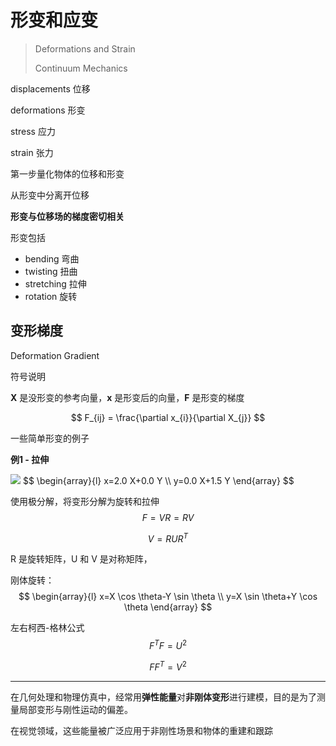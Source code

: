 # 形变和应变

> Deformations and Strain
>
> Continuum Mechanics



displacements 位移

deformations 形变

stress 应力

strain 张力



第一步量化物体的位移和形变

从形变中分离开位移

**形变与位移场的梯度密切相关**



形变包括

- bending 弯曲
- twisting 扭曲
- stretching 拉伸
- rotation 旋转



## 变形梯度

Deformation Gradient

符号说明

$\mathbf{X}$ 是没形变的参考向量，$\mathbf{x}$ 是形变后的向量，$\mathbf{F}$ 是形变的梯度


$$
F_{ij} = \frac{\partial x_{i}}{\partial X_{j}}
$$


一些简单形变的例子



**例1 - 拉伸**

<img src="https://www.continuummechanics.org/images/defgradient/2and15stretch.svg"/>
$$
\begin{array}{l}
x=2.0 X+0.0 Y \\
y=0.0 X+1.5 Y
\end{array}
$$






使用极分解，将变形分解为旋转和拉伸
$$
F = V R = RV 
$$

$$
V = R U R^T
$$

R 是旋转矩阵，U 和 V 是对称矩阵，





刚体旋转：
$$
\begin{array}{l}
x=X \cos \theta-Y \sin \theta \\
y=X \sin \theta+Y \cos \theta
\end{array}
$$




左右柯西-格林公式
$$
F^T F= U^2
$$

$$
F F^T = V^2
$$




---

在几何处理和物理仿真中，经常用**弹性能量**对**非刚体变形**进行建模，目的是为了测量局部变形与刚性运动的偏差。

在视觉领域，这些能量被广泛应用于非刚性场景和物体的重建和跟踪



